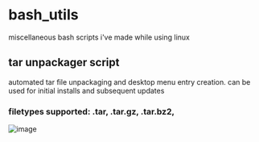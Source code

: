 # bash_utils
miscellaneous bash scripts i've made while using linux
## tar unpackager script
automated tar file unpackaging and desktop menu entry creation. can be used for initial installs and subsequent updates
### filetypes supported: .tar, .tar.gz, .tar.bz2, 
![image](https://github.com/user-attachments/assets/4a8948e0-8c15-4da9-89b7-8ae967bc5212)
